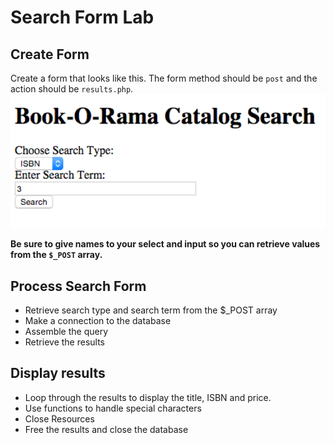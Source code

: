 # Search Form Lab

## Create Form
Create a form that looks like this.  The form method should be `post` and the action should be `results.php`.
![form](images/search.png)

**Be sure to give names to your select and input so you can retrieve values from the `$_POST` array.**

## Process Search Form
- Retrieve search type and search term from the $_POST array
- Make a connection to the database
- Assemble the query
- Retrieve the results


## Display results
- Loop through the results to display the title, ISBN and price.
- Use functions to handle special characters
- Close Resources
- Free the results and close the database
